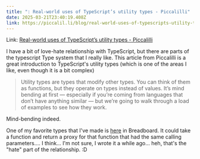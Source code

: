 ```yaml
---
title: ": Real-world uses of TypeScript’s utility types - Piccalilli"
date: 2025-03-21T23:40:19.408Z
link: https://piccalil.li/blog/real-world-uses-of-typescripts-utility-types/
---
```

Link: [Real-world uses of TypeScript’s utility types - Piccalilli](https://piccalil.li/blog/real-world-uses-of-typescripts-utility-types/)

I have a bit of love-hate relationship with TypeScript, but there are parts of the typescript Type system that I really like. This article from Piccalilli is a great introduction to TypeScript's utility types (which is one of the areas I like, even though it is a bit complex)

> Utility types are types that modify other types. You can think of them as functions, but they operate on types instead of values. It’s mind bending at first — especially if you’re coming from languages that don’t have anything similar — but we’re going to walk through a load of examples to see how they work.

Mind-bending indeed.

One of my favorite types that I've made is [here](https://github.com/breadboard-ai/breadboard/commit/ef67eed88c3554f2194ce5d8e3a983b45fa80877#diff-ccdffb90d72b12bb1967f030c8defb82761761d6d7553eee711c04c9b6b402c6R107) in Breadboard. It could take a function and return a proxy for that function that had the same calling parameters.... I think... I'm not sure, I wrote it a while ago... heh, that's the "hate" part of the relationship. :D
